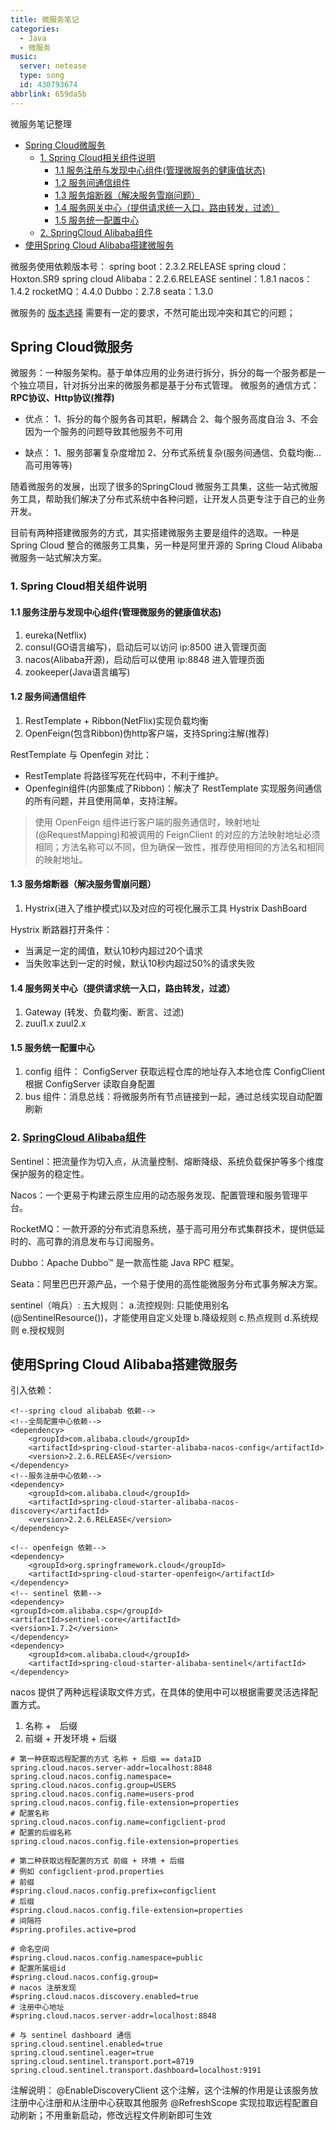 ```yaml
---
title: 微服务笔记
categories:
  - Java
  - 微服务
music:
  server: netease
  type: song
  id: 430793674
abbrlink: 659da5b
---
```


微服务笔记整理

<!-- more -->

<!-- @import "[TOC]" {cmd="toc" depthFrom=2 depthTo=6 orderedList=true} -->

<!-- code_chunk_output -->

- [Spring Cloud微服务](#spring-cloud微服务)
  - [1. Spring Cloud相关组件说明](#1-spring-cloud相关组件说明)
    - [1.1 服务注册与发现中心组件(管理微服务的健康值状态)](#11-服务注册与发现中心组件管理微服务的健康值状态)
    - [1.2 服务间通信组件](#12-服务间通信组件)
    - [1.3 服务熔断器（解决服务雪崩问题）](#13-服务熔断器解决服务雪崩问题)
    - [1.4 服务网关中心（提供请求统一入口，路由转发，过滤）](#14-服务网关中心提供请求统一入口路由转发过滤)
    - [1.5 服务统一配置中心](#15-服务统一配置中心)
  - [2. SpringCloud Alibaba组件](#2-springcloud-alibaba组件)
- [使用Spring Cloud Alibaba搭建微服务](#使用spring-cloud-alibaba搭建微服务)

<!-- /code_chunk_output -->
微服务使用依赖版本号：
spring boot：2.3.2.RELEASE
spring cloud：Hoxton.SR9
spring cloud Alibaba：2.2.6.RELEASE
sentinel：1.8.1
nacos：1.4.2
rocketMQ：4.4.0
Dubbo：2.7.8
seata：1.3.0

微服务的 [版本选择](https://github.com/alibaba/spring-cloud-alibaba/wiki/%E7%89%88%E6%9C%AC%E8%AF%B4%E6%98%8E) 需要有一定的要求，不然可能出现冲突和其它的问题；

## Spring Cloud微服务

微服务：一种服务架构。基于单体应用的业务进行拆分，拆分的每一个服务都是一个独立项目，针对拆分出来的微服务都是基于分布式管理。
微服务的通信方式：**RPC协议、Http协议(推荐)**

- 优点：
    1、拆分的每个服务各司其职，解耦合
    2、每个服务高度自治
    3、不会因为一个服务的问题导致其他服务不可用

- 缺点：
    1、服务部署复杂度增加
    2、分布式系统复杂(服务间通信、负载均衡...高可用等等)

随着微服务的发展，出现了很多的SpringCloud 微服务工具集，这些一站式微服务工具，帮助我们解决了分布式系统中各种问题，让开发人员更专注于自己的业务开发。

目前有两种搭建微服务的方式，其实搭建微服务主要是组件的选取。一种是 Spring Cloud 整合的微服务工具集，另一种是阿里开源的 Spring Cloud Alibaba 微服务一站式解决方案。

### 1. Spring Cloud相关组件说明

#### 1.1 服务注册与发现中心组件(管理微服务的健康值状态)

1. eureka(Netflix)
2. consul(GO语言编写)，启动后可以访问 ip:8500 进入管理页面
3. nacos(Alibaba开源)，启动后可以使用 ip:8848 进入管理页面
4. zookeeper(Java语言编写)

#### 1.2 服务间通信组件

1. RestTemplate + Ribbon(NetFlix)实现负载均衡
2. OpenFeign(包含Ribbon)伪http客户端，支持Spring注解(推荐)

RestTemplate 与 Openfegin 对比：

- RestTemplate 将路径写死在代码中，不利于维护。
- Openfegin组件(内部集成了Ribbon)：解决了 RestTemplate 实现服务间通信的所有问题，并且使用简单，支持注解。

> 使用 OpenFeign 组件进行客户端的服务通信时，映射地址(@RequestMapping)和被调用的 FeignClient 的对应的方法映射地址必须相同；方法名称可以不同，但为确保一致性，推荐使用相同的方法名和相同的映射地址。

#### 1.3 服务熔断器（解决服务雪崩问题）

1. Hystrix(进入了维护模式)以及对应的可视化展示工具 Hystrix DashBoard

Hystrix 断路器打开条件：

- 当满足一定的阈值，默认10秒内超过20个请求
- 当失败率达到一定的时候，默认10秒内超过50%的请求失败

#### 1.4 服务网关中心（提供请求统一入口，路由转发，过滤）

1. Gateway (转发、负载均衡、断言、过滤)
2. zuul1.x zuul2.x

#### 1.5 服务统一配置中心

1. config 组件：
    ConfigServer 获取远程仓库的地址存入本地仓库
    ConfigClient 根据 ConfigServer 读取自身配置
2. bus 组件：消息总线：将微服务所有节点链接到一起，通过总线实现自动配置刷新

### 2. [SpringCloud Alibaba组件](https://github.com/alibaba/spring-cloud-alibaba/blob/2.2.x/README-zh.md)

Sentinel：把流量作为切入点，从流量控制、熔断降级、系统负载保护等多个维度保护服务的稳定性。

Nacos：一个更易于构建云原生应用的动态服务发现、配置管理和服务管理平台。

RocketMQ：一款开源的分布式消息系统，基于高可用分布式集群技术，提供低延时的、高可靠的消息发布与订阅服务。

Dubbo：Apache Dubbo™ 是一款高性能 Java RPC 框架。

Seata：阿里巴巴开源产品，一个易于使用的高性能微服务分布式事务解决方案。

sentinel（哨兵）:
五大规则：
    a.流控规则: 只能使用别名(@SentinelResource())，才能使用自定义处理
    b.降级规则
    c.热点规则
    d.系统规则
    e.授权规则

## 使用Spring Cloud Alibaba搭建微服务

引入依赖：

```xml{.line-numbers}
<!--spring cloud alibabab 依赖-->
<!--全局配置中心依赖-->
<dependency>
    <groupId>com.alibaba.cloud</groupId>
    <artifactId>spring-cloud-starter-alibaba-nacos-config</artifactId>
    <version>2.2.6.RELEASE</version>
</dependency>
<!--服务注册中心依赖-->
<dependency>
    <groupId>com.alibaba.cloud</groupId>
    <artifactId>spring-cloud-starter-alibaba-nacos-discovery</artifactId>
    <version>2.2.6.RELEASE</version>
</dependency>

<!-- openfeign 依赖-->
<dependency>
    <groupId>org.springframework.cloud</groupId>
    <artifactId>spring-cloud-starter-openfeign</artifactId>
</dependency>
<!-- sentinel 依赖-->
<dependency>
<groupId>com.alibaba.csp</groupId>
<artifactId>sentinel-core</artifactId>
<version>1.7.2</version>
</dependency>
<dependency>
    <groupId>com.alibaba.cloud</groupId>
    <artifactId>spring-cloud-starter-alibaba-sentinel</artifactId>
</dependency>
```

nacos 提供了两种远程读取文件方式，在具体的使用中可以根据需要灵活选择配置方式。

1. 名称 +　后缀
2. 前缀 + 开发环境 + 后缀

```properties{.line-numbers}
# 第一种获取远程配置的方式 名称 + 后缀 == dataID
spring.cloud.nacos.server-addr=localhost:8848
spring.cloud.nacos.config.namespace=
spring.cloud.nacos.config.group=USERS
spring.cloud.nacos.config.name=users-prod
spring.cloud.nacos.config.file-extension=properties
# 配置名称
spring.cloud.nacos.config.name=configclient-prod
# 配置的后缀名称
spring.cloud.nacos.config.file-extension=properties

# 第二种获取远程配置的方式 前缀 + 环境 + 后缀
# 例如 configclient-prod.properties
# 前缀
#spring.cloud.nacos.config.prefix=configclient
# 后缀
#spring.cloud.nacos.config.file-extension=properties
# 间隔符
#spring.profiles.active=prod

# 命名空间
#spring.cloud.nacos.config.namespace=public
# 配置所属组id
#spring.cloud.nacos.config.group=
# nacos 注册发现
#spring.cloud.nacos.discovery.enabled=true
# 注册中心地址
#spring.cloud.nacos.server-addr=localhost:8848

# 与 sentinel dashboard 通信
spring.cloud.sentinel.enabled=true
spring.cloud.sentinel.eager=true
spring.cloud.sentinel.transport.port=8719
spring.cloud.sentinel.transport.dashboard=localhost:9191
```

注解说明：
@EnableDiscoveryClient
这个注解，这个注解的作用是让该服务放注册中心注册和从注册中心获取其他服务
@RefreshScope
实现拉取远程配置自动刷新；不用重新启动，修改远程文件刷新即可生效

